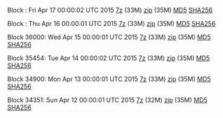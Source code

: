 Block : Fri Apr 17 00:00:02 UTC 2015 [7z](https://transfer.sh/MT5aL/bootstrap.dat.20150417.7z) (33M) [zip](https://transfer.sh/Rz6Ka/bootstrap.dat.20150417.zip) (35M) [MD5](https://transfer.sh/xAiHm/md5.txt) [SHA256](https://transfer.sh/qhJPE/sha256.txt)

Block : Thu Apr 16 00:00:01 UTC 2015 [7z](https://transfer.sh/GpHsJ/bootstrap.dat.20150416.7z) (33M) [zip](https://transfer.sh/rh31q/bootstrap.dat.20150416.zip) (35M) [MD5](https://transfer.sh/1aABfi/md5.txt) [SHA256](https://transfer.sh/qcDCs/sha256.txt)

Block 36000: Wed Apr 15 00:00:01 UTC 2015 [7z](https://transfer.sh/gkHmO/bootstrap.dat.20150415.7z) (33M) [zip](https://transfer.sh/TXx6Y/bootstrap.dat.20150415.zip) (35M) [MD5](https://transfer.sh/aE2wO/md5.txt) [SHA256](https://transfer.sh/sbLna/sha256.txt)

Block 35454: Tue Apr 14 00:00:02 UTC 2015 [7z](https://transfer.sh/DQKu4/bootstrap.dat.20150414.7z) (33M) [zip](https://transfer.sh/1NAs0/bootstrap.dat.20150414.zip) (35M) [MD5](https://transfer.sh/8jBJQ/md5.txt) [SHA256](https://transfer.sh/JyInC/sha256.txt)

Block 34900: Mon Apr 13 00:00:01 UTC 2015 [7z](https://transfer.sh/3a1By/bootstrap.dat.20150413.7z) (33M) [zip](https://transfer.sh/13T6de/bootstrap.dat.20150413.zip) (35M) [MD5](https://transfer.sh/pXDIK/md5.txt) [SHA256](https://transfer.sh/1473vF/sha256.txt)

Block 34351: Sun Apr 12 00:00:01 UTC 2015 [7z](https://transfer.sh/Olumv/bootstrap.dat.20150412.7z) (32M) [zip](https://transfer.sh/1fBJcu/bootstrap.dat.20150412.zip) (35M) [MD5](https://transfer.sh/iO50d/md5.txt) [SHA256](https://transfer.sh/16A6iu/sha256.txt)
